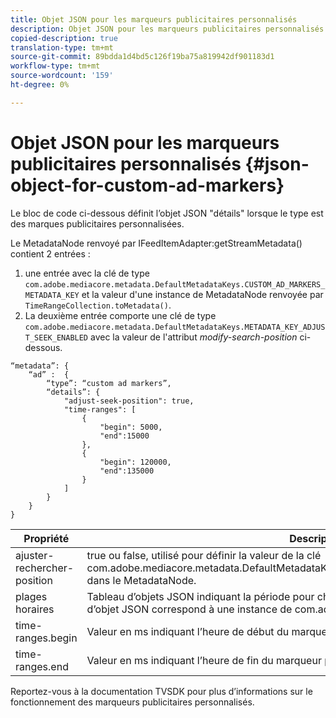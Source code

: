 ```yaml
---
title: Objet JSON pour les marqueurs publicitaires personnalisés
description: Objet JSON pour les marqueurs publicitaires personnalisés
copied-description: true
translation-type: tm+mt
source-git-commit: 89bdda1d4bd5c126f19ba75a819942df901183d1
workflow-type: tm+mt
source-wordcount: '159'
ht-degree: 0%

---
```



# Objet JSON pour les marqueurs publicitaires personnalisés {#json-object-for-custom-ad-markers}

Le bloc de code ci-dessous définit l’objet JSON &quot;détails&quot; lorsque le type est des marques publicitaires personnalisées.

Le MetadataNode renvoyé par IFeedItemAdapter:getStreamMetadata() contient 2 entrées :
1. une entrée avec la clé de type `com.adobe.mediacore.metadata.DefaultMetadataKeys.CUSTOM_AD_MARKERS_METADATA_KEY` et la valeur d&#39;une instance de MetadataNode renvoyée par `TimeRangeCollection.toMetadata()`.
1. La deuxième entrée comporte une clé de type `com.adobe.mediacore.metadata.DefaultMetadataKeys.METADATA_KEY_ADJUST_SEEK_ENABLED` avec la valeur de l&#39;attribut *modify-search-position* ci-dessous.

```
“metadata”: {
    “ad” :  {
        “type”: “custom ad markers”,
        “details”: {
            "adjust-seek-position": true,
            "time-ranges": [
                {
                    "begin": 5000,
                    "end":15000
                },
                {
                    "begin": 120000,
                    "end":135000
                }
            ]
        }
    }
}
```

| Propriété | Description |
|---|---|
| ajuster-rechercher-position | true ou false, utilisé pour définir la valeur de la clé com.adobe.mediacore.metadata.DefaultMetadataKeys.METADATA_KEY_ADJUST_SEEK_ENABLED dans le MetadataNode. |
| plages horaires | Tableau d’objets JSON indiquant la période pour chaque marqueur d’annonce. Chaque entrée d’objet JSON correspond à une instance de com.adobe.mediacore.utils.TimeRange. |
| time-ranges.begin | Valeur en ms indiquant l’heure de début du marqueur publicitaire. |
| time-ranges.end | Valeur en ms indiquant l’heure de fin du marqueur publicitaire. |

Reportez-vous à la documentation TVSDK pour plus d’informations sur le fonctionnement des marqueurs publicitaires personnalisés.
